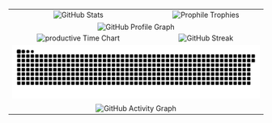 <table>
  <tr>
    <td align="center">
      <img src="https://github-readme-stats-garvit-exe.vercel.app/api?username=garvit-exe&theme=tokyonight&bg_color=00000000&hide_border=true&include_all_commits=true&count_private=true&number_format=short&show_icons=true" alt="GitHub Stats" />
    </td>
    <td align="center">
      <img alt="Prophile Trophies" src="https://github-profile-trophy.vercel.app/?username=garvit-exe&theme=flat&no-bg=true&no-frame=true&column=5" />
    </td>
  </tr>
  <tr>
    <td colspan="2" align="center">
      <img alt="GitHub Profile Graph" align="center" src="http://github-profile-summary-cards.vercel.app/api/cards/profile-details?username=garvit-exe&theme=transparent" />
    </td>
  </tr>
  <tr>
    <td align="center">
      <img alt="productive Time Chart" src="http://github-profile-summary-cards-garvit.vercel.app/api/cards/productive-time?username=garvit-exe&theme=transparent&utcOffset=5.30" />
    </td>
    <td align="center">
      <img src="https://github-readme-streak-stats.herokuapp.com?user=garvit-exe&theme=tokyonight&background=00000000&date_format=j%20M%5B%20Y%5D&hide_border=true" alt="GitHub Streak" />
    </td>
  </tr>
  <tr>
    <td colspan="2" align="center">
      <picture>
        <source media="(prefers-color-scheme: dark)" srcset="https://raw.githubusercontent.com/garvit-exe/garvit-exe/output/github-contribution-grid-snake-dark.svg">
        <img alt="GitHub contribution grid snake animation" src="https://raw.githubusercontent.com/garvit-exe/garvit-exe/output/github-contribution-grid-snake.svg">
      </picture>
    </td>
  </tr>
  <tr>
    <td colspan="2" align="center">
      <img alt="GitHub Activity Graph" align="center" src="https://github-readme-activity-graph.vercel.app/graph?username=garvit-exe&theme=github-compact&hide_border=true&area=true&area_color=8a2be2&line=8a2be2&point=8a2be2&hide_title=true&grid=false" />
    </td>
  </tr>
</table>
